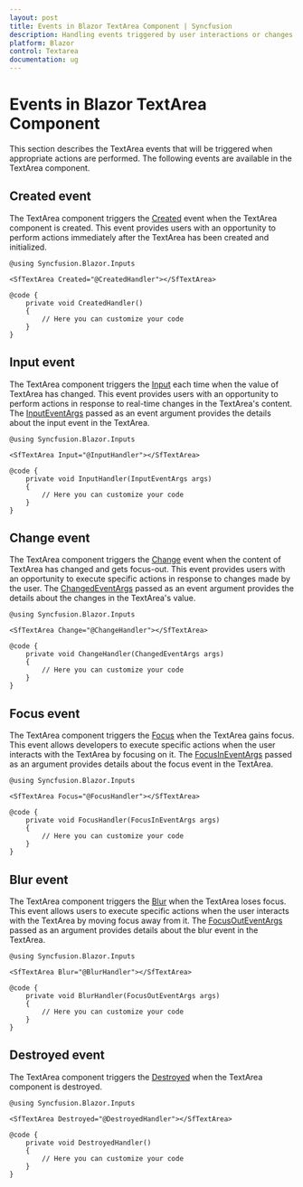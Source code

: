 ```yaml
---
layout: post
title: Events in Blazor TextArea Component | Syncfusion
description: Handling events triggered by user interactions or changes of the Syncfusion Blazor Textarea component and much more.
platform: Blazor
control: Textarea
documentation: ug
---
```


# Events in Blazor TextArea Component

This section describes the TextArea events that will be triggered when appropriate actions are performed. The following events are available in the TextArea component.

## Created event

The TextArea component triggers the [Created](https://help.syncfusion.com/cr/blazor/Syncfusion.Blazor.Inputs.SfTextArea.html#Syncfusion_Blazor_Inputs_SfTextArea_Created) event when the TextArea component is created. This event provides users with an opportunity to perform actions immediately after the TextArea has been created and initialized.

```cshtml
@using Syncfusion.Blazor.Inputs

<SfTextArea Created="@CreatedHandler"></SfTextArea>

@code {
    private void CreatedHandler()
    {
        // Here you can customize your code
    }
}
```

## Input event

The TextArea component triggers the [Input](https://help.syncfusion.com/cr/blazor/Syncfusion.Blazor.Inputs.SfTextArea.html#Syncfusion_Blazor_Inputs_SfTextArea_Input) each time when the value of TextArea has changed. This event provides users with an opportunity to perform actions in response to real-time changes in the TextArea's content.
The [InputEventArgs](../api/textbox/InputEventArgs/) passed as an event argument provides the details about the input event in the TextArea.

```cshtml
@using Syncfusion.Blazor.Inputs

<SfTextArea Input="@InputHandler"></SfTextArea>

@code {
    private void InputHandler(InputEventArgs args)
    {
        // Here you can customize your code
    }
}
```

## Change event

The TextArea component triggers the [Change](https://help.syncfusion.com/cr/blazor/Syncfusion.Blazor.Inputs.SfTextArea.html#Syncfusion_Blazor_Inputs_SfTextArea_Change) event when the content of TextArea has changed and gets focus-out. This event provides users with an opportunity to execute specific actions in response to changes made by the user.
The [ChangedEventArgs](../api/textbox/ChangedEventArgs/) passed as an event argument provides the details about the changes in the TextArea's value.

```cshtml
@using Syncfusion.Blazor.Inputs

<SfTextArea Change="@ChangeHandler"></SfTextArea>

@code {
    private void ChangeHandler(ChangedEventArgs args)
    {
        // Here you can customize your code
    }
}
```

## Focus event

The TextArea component triggers the [Focus](https://help.syncfusion.com/cr/blazor/Syncfusion.Blazor.Inputs.SfTextArea.html#Syncfusion_Blazor_Inputs_SfTextArea_Focus ) when the TextArea gains focus. This event allows developers to execute specific actions when the user interacts with the TextArea by focusing on it.
The [FocusInEventArgs](https://help.syncfusion.com/cr/blazor/Syncfusion.Blazor.Inputs.SfTextArea.html#Syncfusion_Blazor_Inputs_SfTextArea_FocusInEventArgs/) passed as an argument provides details about the focus event in the TextArea.

```cshtml
@using Syncfusion.Blazor.Inputs

<SfTextArea Focus="@FocusHandler"></SfTextArea>

@code {
    private void FocusHandler(FocusInEventArgs args)
    {
        // Here you can customize your code
    }
}
```

## Blur event

The TextArea component triggers the [Blur](https://help.syncfusion.com/cr/blazor/Syncfusion.Blazor.Inputs.SfTextArea.html#Syncfusion_Blazor_Inputs_SfTextArea_Blur) when the TextArea loses focus. This event allows users to execute specific actions when the user interacts with the TextArea by moving focus away from it.
The [FocusOutEventArgs](https://help.syncfusion.com/cr/blazor/Syncfusion.Blazor.Inputs.SfTextArea.html#Syncfusion_Blazor_Inputs_SfTextArea_FocusOutEventArgs/) passed as an argument provides details about the blur event in the TextArea.

```cshtml
@using Syncfusion.Blazor.Inputs

<SfTextArea Blur="@BlurHandler"></SfTextArea>

@code {
    private void BlurHandler(FocusOutEventArgs args)
    {
        // Here you can customize your code
    }
}
```

## Destroyed event

The TextArea component triggers the [Destroyed](https://help.syncfusion.com/cr/blazor/Syncfusion.Blazor.Inputs.SfTextArea.html#Syncfusion_Blazor_Inputs_SfTextArea_Destroyed) when the TextArea component is destroyed.

```cshtml
@using Syncfusion.Blazor.Inputs

<SfTextArea Destroyed="@DestroyedHandler"></SfTextArea>

@code {
    private void DestroyedHandler()
    {
        // Here you can customize your code
    }
}
```